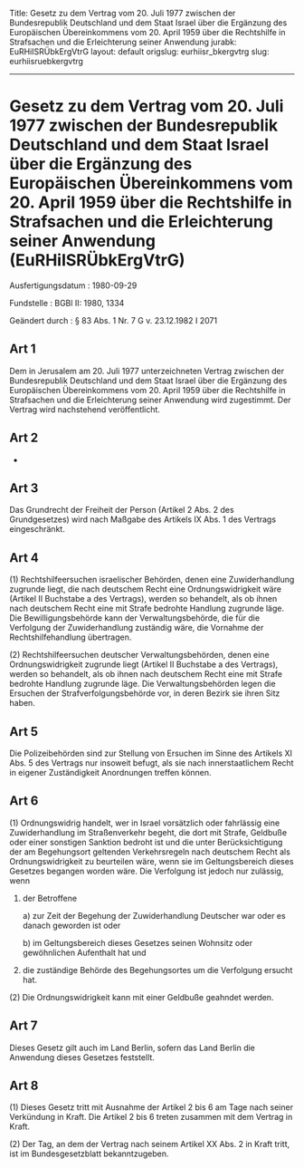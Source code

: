 Title: Gesetz zu dem Vertrag vom 20. Juli 1977 zwischen der Bundesrepublik Deutschland
  und dem Staat Israel über die Ergänzung des Europäischen Übereinkommens vom 20.
  April 1959 über die Rechtshilfe in Strafsachen und die Erleichterung seiner Anwendung
jurabk: EuRHiISRÜbkErgVtrG
layout: default
origslug: eurhiisr_bkergvtrg
slug: eurhiisruebkergvtrg

---

# Gesetz zu dem Vertrag vom 20. Juli 1977 zwischen der Bundesrepublik Deutschland und dem Staat Israel über die Ergänzung des Europäischen Übereinkommens vom 20. April 1959 über die Rechtshilfe in Strafsachen und die Erleichterung seiner Anwendung (EuRHiISRÜbkErgVtrG)

Ausfertigungsdatum
:   1980-09-29

Fundstelle
:   BGBl II: 1980, 1334

Geändert durch
:   § 83 Abs. 1 Nr. 7 G v. 23.12.1982 I 2071


## Art 1

Dem in Jerusalem am 20. Juli 1977 unterzeichneten Vertrag zwischen der
Bundesrepublik Deutschland und dem Staat Israel über die Ergänzung des
Europäischen Übereinkommens vom 20. April 1959 über die Rechtshilfe in
Strafsachen und die Erleichterung seiner Anwendung wird zugestimmt.
Der Vertrag wird nachstehend veröffentlicht.


## Art 2

-


## Art 3

Das Grundrecht der Freiheit der Person (Artikel 2 Abs. 2 des
Grundgesetzes) wird nach Maßgabe des Artikels IX Abs. 1 des Vertrags
eingeschränkt.


## Art 4

(1) Rechtshilfeersuchen israelischer Behörden, denen eine
Zuwiderhandlung zugrunde liegt, die nach deutschem Recht eine
Ordnungswidrigkeit wäre (Artikel II Buchstabe a des Vertrags), werden
so behandelt, als ob ihnen nach deutschem Recht eine mit Strafe
bedrohte Handlung zugrunde läge. Die Bewilligungsbehörde kann der
Verwaltungsbehörde, die für die Verfolgung der Zuwiderhandlung
zuständig wäre, die Vornahme der Rechtshilfehandlung übertragen.

(2) Rechtshilfeersuchen deutscher Verwaltungsbehörden, denen eine
Ordnungswidrigkeit zugrunde liegt (Artikel II Buchstabe a des
Vertrags), werden so behandelt, als ob ihnen nach deutschem Recht eine
mit Strafe bedrohte Handlung zugrunde läge. Die Verwaltungsbehörden
legen die Ersuchen der Strafverfolgungsbehörde vor, in deren Bezirk
sie ihren Sitz haben.


## Art 5

Die Polizeibehörden sind zur Stellung von Ersuchen im Sinne des
Artikels XI Abs. 5 des Vertrags nur insoweit befugt, als sie nach
innerstaatlichem Recht in eigener Zuständigkeit Anordnungen treffen
können.


## Art 6

(1) Ordnungswidrig handelt, wer in Israel vorsätzlich oder fahrlässig
eine Zuwiderhandlung im Straßenverkehr begeht, die dort mit Strafe,
Geldbuße oder einer sonstigen Sanktion bedroht ist und die unter
Berücksichtigung der am Begehungsort geltenden Verkehrsregeln nach
deutschem Recht als Ordnungswidrigkeit zu beurteilen wäre, wenn sie im
Geltungsbereich dieses Gesetzes begangen worden wäre. Die Verfolgung
ist jedoch nur zulässig, wenn

1.  der Betroffene

    a)  zur Zeit der Begehung der Zuwiderhandlung Deutscher war oder es danach
        geworden ist oder


    b)  im Geltungsbereich dieses Gesetzes seinen Wohnsitz oder gewöhnlichen
        Aufenthalt hat und





2.  die zuständige Behörde des Begehungsortes um die Verfolgung ersucht
    hat.




(2) Die Ordnungswidrigkeit kann mit einer Geldbuße geahndet werden.


## Art 7

Dieses Gesetz gilt auch im Land Berlin, sofern das Land Berlin die
Anwendung dieses Gesetzes feststellt.


## Art 8

(1) Dieses Gesetz tritt mit Ausnahme der Artikel 2 bis 6 am Tage nach
seiner Verkündung in Kraft. Die Artikel 2 bis 6 treten zusammen mit
dem Vertrag in Kraft.

(2) Der Tag, an dem der Vertrag nach seinem Artikel XX Abs. 2 in Kraft
tritt, ist im Bundesgesetzblatt bekanntzugeben.

